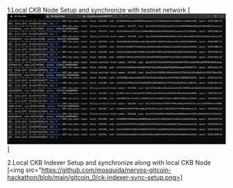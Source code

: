 1.Local CKB Node Setup and synchronize with testnet network
[<img src="https://github.com/mosquida/nervos-gitcoin-hackathon/blob/main/gitcoin_0/ck-node-sync-setup.png">]

2.Local CKB Indexer Setup and synchronize along with local CKB Node
[<img src="https://github.com/mosquida/nervos-gitcoin-hackathon/blob/main/gitcoin_0/ck-indexer-sync-setup.png>]